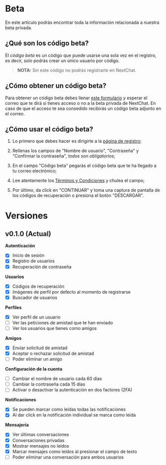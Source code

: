 # Beta

En este artículo podrás encontrar toda la información relacionada a nuestra beta privada.

## ¿Qué son los código beta?

El _código beta_ es un código que puede usarse una sola vez en el registro, es decir, solo podrás crear un único usuario por código.

> **NOTA:** Sin este código no podrás registrarte en NextChat.

## ¿Cómo obtener un código beta?

Para obtener un código beta debes llenar [este formulario](#beta) y esperar el correo que te dirá si tienes acceso o no a la beta privada de NextChat. En caso de que el acceso te sea consedido recibirás un código beta adjunto en el correo.

## ¿Cómo usar el código beta?

1. Lo primero que debes hacer es dirigirte a la [página de registro](/signup);

2. Rellenas los campos de "Nombre de usuario", "Contraseña" y "Confirmar la contraseña", _todos son obligatorios_;

3. En el campo "Código beta" pegarás el código beta que te ha llegado a tu correo electrónico;

4. Lee atentamente los [Términos y Condiciones](/terms) y chulea el campo;

5. Por último, da click en "CONTINUAR" y toma una captura de pantalla de los códigos de recuperación o presiona el botón "DESCARGAR".

# Versiones

## v0.1.0 (Actual)

**Autenticación**

  - [x] Inicio de sesión
  - [x] Registro de usuarios
  - [x] Recuperación de contraseña

**Usuarios**

  - [x] Códigos de recuperación
  - [x] Imágenes de perfil por defecto al momento de registrarse
  - [x] Buscador de usuarios

**Perfiles**

  - [x] Ver perfil de un usuario
  - [ ] Ver las peticiones de amistad que te han enviado
  - [ ] Ver los usuarios que tienes como amigos
  
**Amigos**

  - [x] Enviar solicitud de amistad
  - [x] Aceptar o rechazar solicitud de amistad
  - [ ] Poder eliminar un amigo

**Configuración de la cuenta**

  - [ ] Cambiar el nombre de usuario cada 60 días
  - [ ] Cambiar la contraseña cada 15 días
  - [ ] Activar o desactivar la autenticación en dos factores (2FA)

**Notificaciones**

  - [x] Se pueden marcar como leídas todas las notificaciones
  - [x] Al dar click en la notificación individual se marca como leída

**Mensajería**

  - [x] Ver últimas conversaciones
  - [x] Conversaciones privadas
  - [x] Mostrar mensajes no leídos
  - [x] Marcar mensajes como leídos al presionar el campo de texto
  - [ ] Poder eliminar una conversación para ambos usuarios
